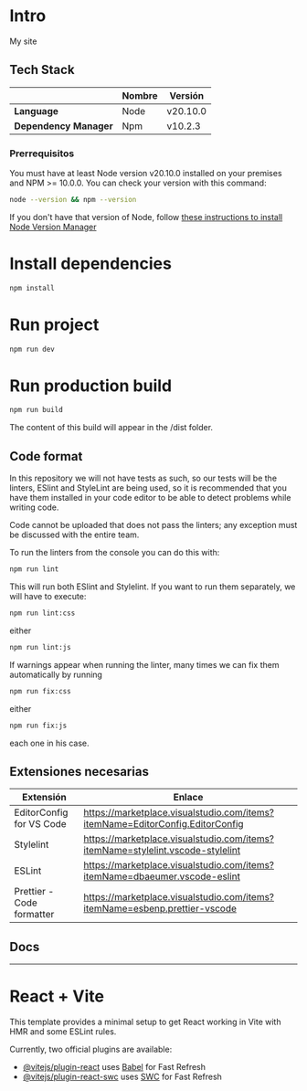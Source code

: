 # Intro

My site

## Tech Stack

|                            | Nombre    | Versión  |
| ---                        | ---       | ---      |
| **Language**               | Node      | v20.10.0 |
| **Dependency Manager**     | Npm       | v10.2.3  |

### Prerrequisitos

You must have at least Node version v20.10.0 installed on your premises and NPM >= 10.0.0. You can check your version with this command:

```bash
node --version && npm --version
```

If you don't have that version of Node, follow [these instructions to install Node Version Manager](https://medium.com/devops-techable/how-to-install-nvm-node-version-manager-on-macos-with-homebrew-1bc10626181)

# Install dependencies

```bash
npm install
```

# Run project

```bash
npm run dev
```

# Run production build

```bash
npm run build
```

The content of this build will appear in the /dist folder.

## Code format
In this repository we will not have tests as such, so our tests will be the linters, ESlint and StyleLint are being used, so it is recommended that you have them installed in your code editor to be able to detect problems while writing code.

Code cannot be uploaded that does not pass the linters; any exception must be discussed with the entire team.

To run the linters from the console you can do this with:

```bash
npm run lint
```

This will run both ESlint and Stylelint. If you want to run them separately, we will have to execute:
```bash
npm run lint:css
```
either
```bash
npm run lint:js
```

If warnings appear when running the linter, many times we can fix them automatically by running
```bash
npm run fix:css
```
either
```bash
npm run fix:js
```
each one in his case.

## Extensiones necesarias
| Extensión                 | Enlace                                                                         |
| ---                       | ---                                                                            |
| EditorConfig for VS Code  | https://marketplace.visualstudio.com/items?itemName=EditorConfig.EditorConfig  |
| Stylelint                 | https://marketplace.visualstudio.com/items?itemName=stylelint.vscode-stylelint |
| ESLint                    | https://marketplace.visualstudio.com/items?itemName=dbaeumer.vscode-eslint     |
| Prettier - Code formatter | https://marketplace.visualstudio.com/items?itemName=esbenp.prettier-vscode     |


## Docs

---

# React + Vite

This template provides a minimal setup to get React working in Vite with HMR and some ESLint rules.

Currently, two official plugins are available:

- [@vitejs/plugin-react](https://github.com/vitejs/vite-plugin-react/blob/main/packages/plugin-react/README.md) uses [Babel](https://babeljs.io/) for Fast Refresh
- [@vitejs/plugin-react-swc](https://github.com/vitejs/vite-plugin-react-swc) uses [SWC](https://swc.rs/) for Fast Refresh
